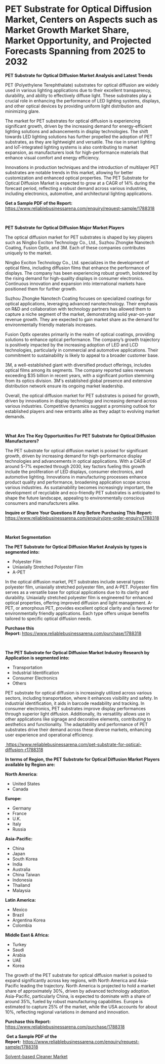 <p><h1>PET Substrate for Optical Diffusion Market, Centers on Aspects such as Market Growth Market Share, Market Opportunity, and Projected Forecasts Spanning from 2025 to 2032</h1></p><p><strong>PET Substrate for Optical Diffusion Market Analysis and Latest Trends</strong></p>
<p><p>PET (Polyethylene Terephthalate) substrates for optical diffusion are widely used in various lighting applications due to their excellent transparency, durability, and ability to effectively diffuse light. These substrates play a crucial role in enhancing the performance of LED lighting systems, displays, and other optical devices by providing uniform light distribution and minimizing glare.</p><p>The market for PET substrates for optical diffusion is experiencing significant growth, driven by the increasing demand for energy-efficient lighting solutions and advancements in display technologies. The shift towards LED lighting solutions has further propelled the adoption of PET substrates, as they are lightweight and versatile. The rise in smart lighting and IoT-integrated lighting systems is also contributing to market expansion, as manufacturers look for high-performance materials that enhance visual comfort and energy efficiency.</p><p>Innovations in production techniques and the introduction of multilayer PET substrates are notable trends in this market, allowing for better customization and enhanced optical properties. The PET Substrate for Optical Diffusion Market is expected to grow at a CAGR of 14% during the forecast period, reflecting a robust demand across various industries, including electronics, automotive, and architectural lighting applications.</p></p>
<p><strong>Get a Sample PDF of the Report:&nbsp;</strong> <a href="https://www.reliablebusinessarena.com/enquiry/request-sample/1788318?utm_campaign=2396&utm_medium=2&utm_source=Github&utm_content=ia&utm_term=03042025&utm_id=pet-substrate-for-optical-diffusion">https://www.reliablebusinessarena.com/enquiry/request-sample/1788318</a></p>
<p>&nbsp;</p>
<p><strong>PET Substrate for Optical Diffusion Major Market Players</strong></p>
<p><p>The optical diffusion market for PET substrates is shaped by key players such as Ningbo Exciton Technology Co., Ltd., Suzhou Zhongke Nanotech Coating, Fusion OptIx, and 3M. Each of these companies contributes uniquely to the market.</p><p>Ningbo Exciton Technology Co., Ltd. specializes in the development of optical films, including diffusion films that enhance the performance of displays. The company has been experiencing robust growth, bolstered by the rising demand for high-quality displays in consumer electronics. Continuous innovation and expansion into international markets have positioned them for further growth.</p><p>Suzhou Zhongke Nanotech Coating focuses on specialized coatings for optical applications, leveraging advanced nanotechnology. Their emphasis on R&D and collaboration with technology partners has allowed them to capture a niche segment of the market, demonstrating solid year-on-year revenue growth. They are expected to gain market share as the demand for environmentally friendly materials increases.</p><p>Fusion OptIx operates primarily in the realm of optical coatings, providing solutions to enhance optical performance. The company’s growth trajectory is positively impacted by the increasing adoption of LED and LCD technologies, particularly in commercial and automotive applications. Their commitment to sustainability is likely to appeal to a broader customer base.</p><p>3M, a well-established giant with diversified product offerings, includes optical films among its segments. The company reported sales revenues exceeding $35 billion in recent years, with a significant portion stemming from its optics division. 3M's established global presence and extensive distribution network ensure its ongoing market leadership.</p><p>Overall, the optical diffusion market for PET substrates is poised for growth, driven by innovations in display technology and increasing demand across various industries. Competitive dynamics suggest a promising outlook for established players and new entrants alike as they adapt to evolving market demands.</p></p>
<p>&nbsp;</p>
<p><strong>What Are The Key Opportunities For PET Substrate for Optical Diffusion Manufacturers?</strong></p>
<p><p>The PET substrate for optical diffusion market is poised for significant growth, driven by increasing demand for high-performance display technologies and advancements in optical applications. With a CAGR of around 5-7% expected through 2030, key factors fueling this growth include the proliferation of LED displays, consumer electronics, and automotive lighting. Innovations in manufacturing processes enhance product quality and performance, broadening application scope across various industries. As sustainability becomes increasingly important, the development of recyclable and eco-friendly PET substrates is anticipated to shape the future landscape, appealing to environmentally conscious consumers and manufacturers alike.</p></p>
<p><strong>Inquire or Share Your Questions If Any Before Purchasing This Report:</strong> <a href="https://www.reliablebusinessarena.com/enquiry/pre-order-enquiry/1788318?utm_campaign=2396&utm_medium=2&utm_source=Github&utm_content=ia&utm_term=03042025&utm_id=pet-substrate-for-optical-diffusion">https://www.reliablebusinessarena.com/enquiry/pre-order-enquiry/1788318</a></p>
<p>&nbsp;</p>
<p><strong>Market Segmentation</strong></p>
<p><strong>The PET Substrate for Optical Diffusion Market Analysis by types is segmented into:</strong></p>
<p><ul><li>Polyester Film</li><li>Uniaxially Stretched Polyester Film</li><li>A-PET</li></ul></p>
<p><p>In the optical diffusion market, PET substrates include several types: polyester film, uniaxially stretched polyester film, and A-PET. Polyester film serves as a versatile base for optical applications due to its clarity and durability. Uniaxially stretched polyester film is engineered for enhanced optical properties, offering improved diffusion and light management. A-PET, or amorphous PET, provides excellent optical clarity and is favored for environmentally friendly applications. Each type offers unique benefits tailored to specific optical diffusion needs.</p></p>
<p><strong>Purchase this Report:&nbsp;</strong><a href="https://www.reliablebusinessarena.com/purchase/1788318?utm_campaign=2396&utm_medium=2&utm_source=Github&utm_content=ia&utm_term=03042025&utm_id=pet-substrate-for-optical-diffusion">https://www.reliablebusinessarena.com/purchase/1788318</a></p>
<p>&nbsp;</p>
<p><strong>The PET Substrate for Optical Diffusion Market Industry Research by Application is segmented into:</strong></p>
<p><ul><li>Transportation</li><li>Industrial Identification</li><li>Consumer Electronics</li><li>Others</li></ul></p>
<p><p>PET substrate for optical diffusion is increasingly utilized across various sectors, including transportation, where it enhances visibility and safety. In industrial identification, it aids in barcode readability and tracking. In consumer electronics, PET substrates improve display performances through superior light diffusion. Additionally, its versatility allows use in other applications like signage and decorative elements, contributing to aesthetics and functionality. The adaptability and performance of PET substrates drive their demand across these diverse markets, enhancing user experience and operational efficiency.</p></p>
<p><a href="https://www.reliablebusinessarena.com/pet-substrate-for-optical-diffusion-r1788318?utm_campaign=2396&utm_medium=2&utm_source=Github&utm_content=ia&utm_term=03042025&utm_id=pet-substrate-for-optical-diffusion">&nbsp;https://www.reliablebusinessarena.com/pet-substrate-for-optical-diffusion-r1788318</a></p>
<p><strong>In terms of Region, the PET Substrate for Optical Diffusion Market Players available by Region are:</strong></p>
<p>
    <p> <strong> North America: </strong>
        <ul>
            <li>United States</li>
            <li>Canada</li>
        </ul>
        </p> 
    <p> <strong> Europe: </strong>
        <ul>
            <li>Germany</li>
            <li>France</li>
            <li>U.K.</li>
            <li>Italy</li>
            <li>Russia</li>
        </ul>
        </p> 
    <p> <strong> Asia-Pacific: </strong>
        <ul>
            <li>China</li>
            <li>Japan</li>
            <li>South Korea</li>
            <li>India</li>
            <li>Australia</li>
            <li>China Taiwan</li>
            <li>Indonesia</li>
            <li>Thailand</li>
            <li>Malaysia</li>
        </ul>
        </p> 
    <p> <strong> Latin America: </strong>
        <ul>
            <li>Mexico</li>
            <li>Brazil</li>
            <li>Argentina Korea</li>
            <li>Colombia</li>
        </ul>
        </p> 
    <p> <strong> Middle East & Africa: </strong>
        <ul>
            <li>Turkey</li>
            <li>Saudi</li>
            <li>Arabia</li>
            <li>UAE</li>
            <li>Korea</li>
        </ul>
    </p>
    </p>
<p><p>The growth of the PET substrate for optical diffusion market is poised to expand significantly across key regions, with North America and Asia-Pacific leading the trajectory. North America is projected to hold a market share of approximately 30%, driven by advanced technology adoption. Asia-Pacific, particularly China, is expected to dominate with a share of around 35%, fueled by robust manufacturing capabilities. Europe is estimated to capture 25% of the market, while the USA accounts for about 10%, reflecting regional variations in demand and innovation.</p></p>
<p><strong>Purchase this Report: </strong><a href="https://www.reliablebusinessarena.com/purchase/1788318?utm_campaign=2396&utm_medium=2&utm_source=Github&utm_content=ia&utm_term=03042025&utm_id=pet-substrate-for-optical-diffusion">https://www.reliablebusinessarena.com/purchase/1788318</a></p>
<p>&nbsp;<strong>Get a Sample PDF of the Report:&nbsp;&nbsp;</strong><a href="https://www.reliablebusinessarena.com/enquiry/request-sample/1788318?utm_campaign=2396&utm_medium=2&utm_source=Github&utm_content=ia&utm_term=03042025&utm_id=pet-substrate-for-optical-diffusion">https://www.reliablebusinessarena.com/enquiry/request-sample/1788318</a></p>
<p><strong></strong></p>
<p><p><a href="https://github.com/ilonaenterline65/Market-Research-Report-List-1/blob/main/solvent-based-cleaner-market.md?utm_campaign=2396&utm_medium=2&utm_source=Github&utm_content=ia&utm_term=03042025&utm_id=pet-substrate-for-optical-diffusion">Solvent-based Cleaner Market</a></p></p>